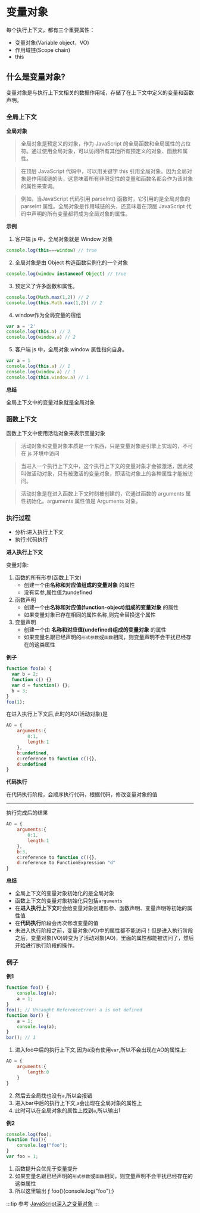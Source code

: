 # 变量对象
每个执行上下文，都有三个重要属性：
* 变量对象(Variable object，VO)
* 作用域链(Scope chain)
* this

## 什么是变量对象?
变量对象是与执行上下文相关的数据作用域，存储了在上下文中定义的变量和函数声明。

### 全局上下文
**全局对象**
>全局对象是预定义的对象，作为 JavaScript 的全局函数和全局属性的占位符。通过使用全局对象，可以访问所有其他所有预定义的对象、函数和属性。

>在顶层 JavaScript 代码中，可以用关键字 this 引用全局对象。因为全局对象是作用域链的头，这意味着所有非限定性的变量和函数名都会作为该对象的属性来查询。

>例如，当JavaScript 代码引用 parseInt() 函数时，它引用的是全局对象的 parseInt 属性。全局对象是作用域链的头，还意味着在顶层 JavaScript 代码中声明的所有变量都将成为全局对象的属性。

**示例**
1. 客户端 js 中，全局对象就是 Window 对象
```js
console.log(this===window) // true
```
2. 全局对象是由 Object 构造函数实例化的一个对象
```js
console.log(window instanceof Object) // true
```
3. 预定义了许多函数和属性。
```js
console.log(Math.max(1,2)) // 2
console.log(this.Math.max(1,2)) // 2
```
4. window作为全局变量的宿组
```js
var a = '2'
console.log(this.a) // 2
console.log(window.a) // 2
```
5. 客户端 js 中，全局对象 window 属性指向自身。
```js
var a = 1
console.log(this.a) // 1
console.log(window.a) // 1
console.log(this.window.a) // 1
```

**总结**

全局上下文中的变量对象就是全局对象

### 函数上下文

函数上下文中使用活动对象来表示变量对象

>活动对象和变量对象本质是一个东西，只是变量对象是引擎上实现的，不可在 js 环境中访问

>当进入一个执行上下文中，这个执行上下文的变量对象才会被激活，因此被叫做活动对象，只有被激活的变量对象，即活动对象上的各种属性才能被访问。

>活动对象是在进入函数上下文时刻被创建的，它通过函数的 arguments 属性初始化。arguments 属性值是 Arguments 对象。

### 执行过程
* 分析:进入执行上下文
* 执行:代码执行

**进入执行上下文**

变量对象:

1. 函数的所有形参(函数上下文)
   * 创建一个由**名称和对应值组成的变量对象** 的属性
   * 没有实参,属性值为undefined
2. 函数声明
   * 创建一个由**名称和对应值(function-object)组成的变量对象** 的属性
   * 如果变量对象已存在相同的属性名称,则完全替换这个属性
3. 变量声明
   * 创建一个由 **名称和对应值(undefined)组成的变量对象** 的属性
   * 如果变量名跟已经声明的``形式参数``或``函数``相同，则变量声明不会干扰已经存在的这类属性

**例子**
```js
function foo(a) {
  var b = 2;
  function c() {}
  var d = function() {};
  b = 3;
}
foo(1);
```
在进入执行上下文后,此时的AO(活动对象)是
```js
AO = {
    arguments:{
        0:1,
        length:1
    },
    b:undefined,
    c:reference to function c(){},
    d:undefined
}
```

**代码执行**

在代码执行阶段，会顺序执行代码，根据代码，修改变量对象的值

---

执行完成后的结果
```js
AO = {
    arguments:{
        0:1,
        length:1
    },
    b:3,
    c:reference to function c(){},
    d:reference to FunctionExpression "d"
}
```

**总结**
* 全局上下文的变量对象初始化的是全局对象
* 函数上下文的变量对象初始化只包括``arguments``
* 在**进入执行上下文**时会给变量对象创建形参、函数声明、变量声明等初始的属性值
* 在**代码执行**阶段会再次修改变量的值
* 未进入执行阶段之前，变量对象(VO)中的属性都不能访问！但是进入执行阶段之后，变量对象(VO)转变为了活动对象(AO)，里面的属性都能被访问了，然后开始进行执行阶段的操作。


### 例子
**例1**
```js
function foo() {
    console.log(a);
    a = 1;
}
foo(); // Uncaught ReferenceError: a is not defined
function bar() {
    a = 1;
    console.log(a);
}
bar(); // 1
```
1. 进入foo中后的执行上下文,因为a没有使用``var``,所以不会出现在AO的属性上:
```js
AO = {
    arguments:{
        length:0
    }
}
```
2. 然后去全局找也没有``a``,所以会报错
3. 进入bar中后的执行上下文,``a``会出现在全局对象的属性上
4. 此时可以在全局对象的属性上找到``a``,所以输出1

**例2**
```js
console.log(foo);
function foo(){
    console.log("foo");
}
var foo = 1;
```
1. 函数提升会优先于变量提升
2. 如果变量名跟已经声明的``形式参数``或``函数``相同，则变量声明不会干扰已经存在的这类属性
3. 所以这里输出 ƒ foo(){console.log("foo");}


:::tip 参考
[JavaScript深入之变量对象](https://github.com/mqyqingfeng/Blog/issues/5)
:::

<tongji/>